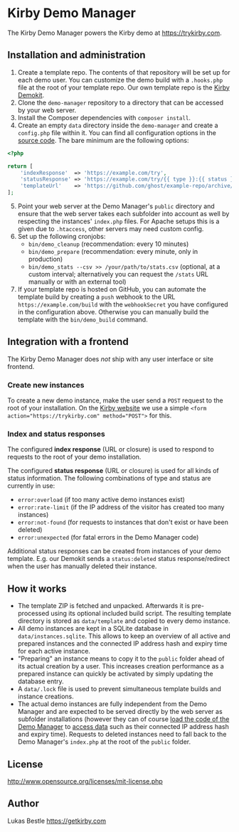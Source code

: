 # Kirby Demo Manager

The Kirby Demo Manager powers the Kirby demo at <https://trykirby.com>.

## Installation and administration

1. Create a template repo. The contents of that repository will be set up for each demo user. You can customize the demo build with a `.hooks.php` file at the root of your template repo. Our own template repo is the [Kirby Demokit](https://github.com/getkirby/demokit).
2. Clone the `demo-manager` repository to a directory that can be accessed by your web server.
3. Install the Composer dependencies with `composer install`.
4. Create an empty `data` directory inside the `demo-manager` and create a `config.php` file within it. You can find all configuration options in the [source code](src/Demo/Config.php). The bare minimum are the following options:

```php
<?php

return [
    'indexResponse'  => 'https://example.com/try',
    'statusResponse' => 'https://example.com/try/{{ type }}:{{ status }}',
    'templateUrl'    => 'https://github.com/ghost/example-repo/archive/{{ buildId }}.zip#example-repo-{{ buildId }}'
];
```

5. Point your web server at the Demo Manager's `public` directory and ensure that the web server takes each subfolder into account as well by respecting the instances' `index.php` files. For Apache setups this is a given due to `.htaccess`, other servers may need custom config.
6. Set up the following cronjobs:
   - `bin/demo_cleanup` (recommendation: every 10 minutes)
   - `bin/demo_prepare` (recommendation: every minute, only in production)
   - `bin/demo_stats --csv >> /your/path/to/stats.csv` (optional, at a custom interval; alternatively you can request the `/stats` URL manually or with an external tool)
7. If your template repo is hosted on GitHub, you can automate the template build by creating a `push` webhook to the URL `https://example.com/build` with the `webhookSecret` you have configured in the configuration above. Otherwise you can manually build the template with the `bin/demo_build` command.

## Integration with a frontend

The Kirby Demo Manager does *not* ship with any user interface or site frontend.

### Create new instances

To create a new demo instance, make the user send a `POST` request to the root of your installation. On the [Kirby website](https://getkirby.com/try) we use a simple `<form action="https://trykirby.com" method="POST">` for this.

### Index and status responses

The configured **index response** (URL or closure) is used to respond to requests to the root of your demo installation.

The configured **status response** (URL or closure) is used for all kinds of status information. The following combinations of type and status are currently in use:

- `error:overload` (if too many active demo instances exist)
- `error:rate-limit` (if the IP address of the visitor has created too many instances)
- `error:not-found` (for requests to instances that don't exist or have been deleted)
- `error:unexpected` (for fatal errors in the Demo Manager code)

Additional status responses can be created from instances of your demo template. E.g. our Demokit sends a `status:deleted` status response/redirect when the user has manually deleted their instance.

## How it works

- The template ZIP is fetched and unpacked. Afterwards it is pre-processed using its optional included build script. The resulting template directory is stored as `data/template` and copied to every demo instance.
- All demo instances are kept in a SQLite database in `data/instances.sqlite`. This allows to keep an overview of all active and prepared instances and the connected IP address hash and expiry time for each active instance.
- "Preparing" an instance means to copy it to the `public` folder ahead of its actual creation by a user. This increases creation performance as a prepared instance can quickly be activated by simply updating the database entry.
- A `data/.lock` file is used to prevent simultaneous template builds and instance creations.
- The actual demo instances are fully independent from the Demo Manager and are expected to be served directly by the web server as subfolder installations (however they can of course [load the code of the Demo Manager](https://github.com/getkirby/demokit/blob/main/index.php) to [access data](https://github.com/getkirby/demokit/blob/main/site/plugins/demo/index.php) such as their connected IP address hash and expiry time). Requests to deleted instances need to fall back to the Demo Manager's `index.php` at the root of the `public` folder.

## License

<http://www.opensource.org/licenses/mit-license.php>

## Author

Lukas Bestle <https://getkirby.com>